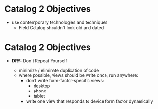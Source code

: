 <!SLIDE bullets incremental>
# Catalog 2 Objectives

- use contemporary technologies and techniques
    - Field Catalog shouldn't look old and dated

<!SLIDE bullets incremental>
# Catalog 2 Objectives

- **DRY:** Don't Repeat Yourself

    - minimize / eliminate duplication of code
    - where possible, views should be write once, run anywhere:
        - don't write form-factor-specific views:
            - desktop
            - phone
            - tablet
        - write one view that responds to device form factor dynamically


